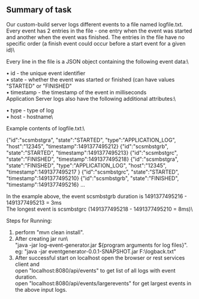 Summary of task
----------------------------------------
Our custom-build server logs different events to a file named logfile.txt. Every event has 2 entries in the file - one
entry when the event was started and another when the event was finished. The entries in the file have no specific
order (a finish event could occur before a start event for a given id)\

Every line in the file is a JSON object containing the following event data:\

• id - the unique event identifier\
• state - whether the event was started or finished (can have values "STARTED" or "FINISHED"\
• timestamp - the timestamp of the event in milliseconds\
Application Server logs also have the following additional attributes:\

• type - type of log\
• host - hostname\

Example contents of logfile.txt:\

{"id":"scsmbstgra", "state":"STARTED", "type":"APPLICATION_LOG", "host":"12345", "timestamp":1491377495212}
{"id":"scsmbstgrb", "state":"STARTED", "timestamp":1491377495213}
{"id":"scsmbstgrc", "state":"FINISHED", "timestamp":1491377495218}
{"id":"scsmbstgra", "state":"FINISHED", "type":"APPLICATION_LOG", "host":"12345", "timestamp":1491377495217
}
{"id":"scsmbstgrc", "state":"STARTED", "timestamp":1491377495210}
{"id":"scsmbstgrb", "state":"FINISHED", "timestamp":1491377495216}
...

In the example above, the event scsmbstgrb duration is 1491377495216 - 1491377495213 = 3ms\
The longest event is scsmbstgrc (1491377495218 - 1491377495210 = 8ms)\

Steps for Running:

1. perform "mvn clean install".
2. After creating jar run\  
             "java -jar log-event-generator.jar ${program arguments for log files}".\
             eg: "java -jar eventgenerator-0.0.1-SNAPSHOT.jar F:\\logback.txt"
3. After successful start on localhost open the browser or rest services client and\
          open "localhost:8080/api/events" to get list of all logs with event duration.\
          open "localhost:8080/api/events/largerevents" for get largest events in the above input logs.



